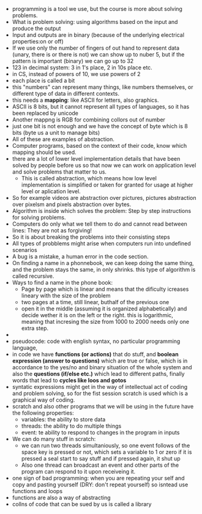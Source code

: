 * programming is a tool we use, but the course is more about solving problems.
* What is problem solving: using algorithms based on the input and produce the output
* Input and outputs are in binary (because of the underlying electrical properties:on or off)
* If we use only the number of fingers of out hand to represent data (unary, there is or there is not) we can show up to nuber 5, but if the pattern is important (binary) we can go up to 32
* 123 in decimal system: 3 in 1's place, 2 in 10s place etc.
* in CS, instead of powers of 10, we use powers of 2
* each place is called a bit
* this "numbers" can represent many things, like numbers themselves, or different type of data in different contexts.
* this needs a **mapping**: like ASCII for letters, also graphics.
* ASCII is 8 bits, but it cannot represent all types of languages, so it has been replaced by unicode
* Another mappng is RGB for combining collors out of number
* just one bit is not enough and we have the concept of byte which is 8 bits (byte us a unit to manage bits)
* All of these are examples of abstraction.
* Computer programs, based on the context of their code, know which mapping should be used.
* there are a lot of lower level implementation details that have been solved by people before us so that now  we can work on application level and solve problems that matter to us.
  * This is called abstraction, which means how low level implementation is simplified or taken for granted for usage at higher level or aplication level.
* So for example videos are abstraction over pictures, pictures abstraction over pixelsm and pixels abstraction over bytes.
* Algorithm is inside which solves the problem: Step by step instructions for solving problems.
* Computers do only what we tell them to do and cannot read between lines: They are not as forgiving!
* So it is about breaking the problems into their consisting steps
* All types of probblems might arise when computers run into undefined scenarios
* A bug is a mistake, a human error in the code section.
* On finding a name in a phonnebook, we can keep doing the same thing, and the problem stays the same, in only shrinks. this type of algorithm is called recursive.
* Ways to find a name in the phone book:
  * Page by page which is linear and means that the dificulty icreases lineary with the size of the problem
  * two pages at a time, still linear, buthalf of the previous one
  * open it in the middle (assuming it is organized alphabetically) and decide wether it is on the left or the right. this is logarithmic, meaning that incresing the size from 1000 to 2000 needs only one extra step.
* 
* pseudocode: code with english syntax, no particular programming language,
* in code we have **functions (or actions)** that do  stuff, and **boolean expression (answer to questions)** which are true or false, which is in accordance to the yes/no and binary situation of the whole system and also the **questions (if/else etc.)** which lead to different paths, finally words that lead to **cycles like loos and gotos**
* syntatic expressions might get in the way of intellectual act of coding and problem solving, so for the fist session scratch is used which is a graphical way of coding.
* scratch and also other programs that we will be using in the future have the following properties:
  * variables: the ability to store data
  * threads: the ability to do multiple things
  * event: te ability to respond to changes in the program in inputs
* We can do many stuff in scratch:
  * we can run two threads simultaniously, so one event follows of the space key is pressed or not, which sets a variable to 1 or zero if it is pressed a seal start to say stuff and if pressed again, it shut up
  * Also one thread can broadcast an event and other parts of the program can respond to it upon receiveing it.
* one sign of bad programming: when you are repeating your self and copy and pasting yourself (DRY: don't repeat yourself) so isntead use functions and loops
* functions are also a way of abstracting
* collns of code that can be sued by us is called a library